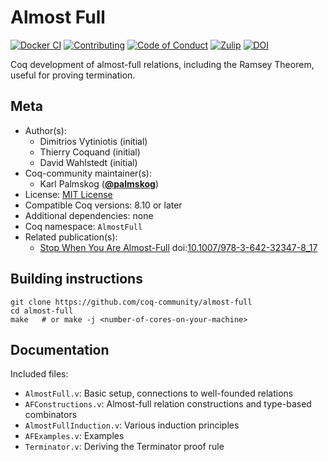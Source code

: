 <!---
This file was generated from `meta.yml`, please do not edit manually.
Follow the instructions on https://github.com/coq-community/templates to regenerate.
--->
# Almost Full

[![Docker CI][docker-action-shield]][docker-action-link]
[![Contributing][contributing-shield]][contributing-link]
[![Code of Conduct][conduct-shield]][conduct-link]
[![Zulip][zulip-shield]][zulip-link]
[![DOI][doi-shield]][doi-link]

[docker-action-shield]: https://github.com/coq-community/almost-full/workflows/Docker%20CI/badge.svg?branch=master
[docker-action-link]: https://github.com/coq-community/almost-full/actions?query=workflow:"Docker%20CI"

[contributing-shield]: https://img.shields.io/badge/contributions-welcome-%23f7931e.svg
[contributing-link]: https://github.com/coq-community/manifesto/blob/master/CONTRIBUTING.md

[conduct-shield]: https://img.shields.io/badge/%E2%9D%A4-code%20of%20conduct-%23f15a24.svg
[conduct-link]: https://github.com/coq-community/manifesto/blob/master/CODE_OF_CONDUCT.md

[zulip-shield]: https://img.shields.io/badge/chat-on%20zulip-%23c1272d.svg
[zulip-link]: https://coq.zulipchat.com/#narrow/stream/237663-coq-community-devs.20.26.20users


[doi-shield]: https://zenodo.org/badge/DOI/10.1007/978-3-642-32347-8_17.svg
[doi-link]: https://doi.org/10.1007/978-3-642-32347-8_17

Coq development of almost-full relations, including the Ramsey
Theorem, useful for proving termination.

## Meta

- Author(s):
  - Dimitrios Vytiniotis (initial)
  - Thierry Coquand (initial)
  - David Wahlstedt (initial)
- Coq-community maintainer(s):
  - Karl Palmskog ([**@palmskog**](https://github.com/palmskog))
- License: [MIT License](LICENSE)
- Compatible Coq versions: 8.10 or later
- Additional dependencies: none
- Coq namespace: `AlmostFull`
- Related publication(s):
  - [Stop When You Are Almost-Full](http://citeseerx.ist.psu.edu/viewdoc/download?doi=10.1.1.225.3021&amp;rep=rep1&amp;type=pdf) doi:[10.1007/978-3-642-32347-8_17](https://doi.org/10.1007/978-3-642-32347-8_17)

## Building instructions

``` shell
git clone https://github.com/coq-community/almost-full
cd almost-full
make   # or make -j <number-of-cores-on-your-machine>
```

## Documentation

Included files:
- `AlmostFull.v`: Basic setup, connections to well-founded relations
- `AFConstructions.v`: Almost-full relation constructions and type-based combinators
- `AlmostFullInduction.v`: Various induction principles 
- `AFExamples.v`: Examples
- `Terminator.v`: Deriving the Terminator proof rule
